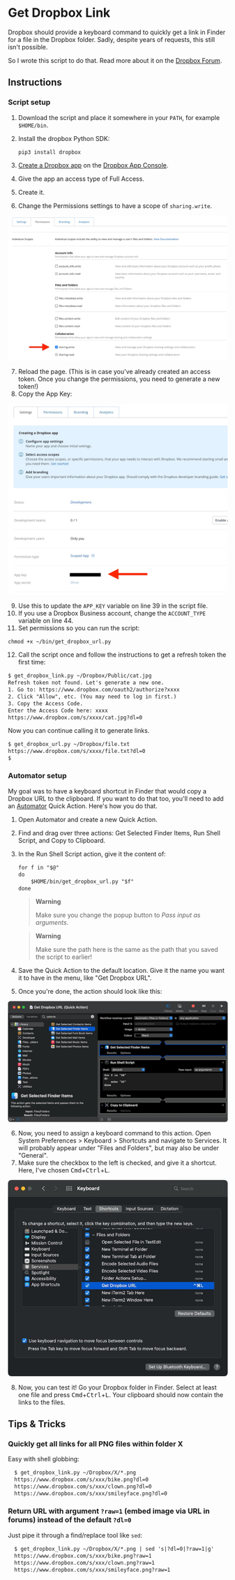 # Get Dropbox Link
Dropbox should provide a keyboard command to quickly get a link in Finder for a file in the Dropbox folder. Sadly, despite years of requests, this still isn't possible.

So I wrote this script to do that. Read more about it on the [Dropbox Forum](https://www.dropboxforum.com/t5/View-download-and-export/Key-Command-Shortcut-to-quot-Copy-Dropbox-Link-quot-from-Mac/td-p/168482/highlight/false).

## Instructions

### Script setup
1. Download the script and place it somewhere in your `PATH`, for example `$HOME/bin`.

2. Install the dropbox Python SDK:

    ```
    pip3 install dropbox
    ```

3. [Create a Dropbox app](https://blogs.dropbox.com/developers/2014/05/generate-an-access-token-for-your-own-account) on the [Dropbox App Console](https://www.dropbox.com/developers/apps).
4. Give the app an access type of Full Access.
5. Create it.
6. Change the Permissions settings to have a scope of `sharing.write`.

![Change sharing.write permission setting](assets/sharing.write.jpg)

7. Reload the page. (This is in case you've already created an access token. Once you change the permissions, you need to generate a new token!)
8. Copy the App Key:

![Copy App Key on the Settings tab](assets/app-key.jpg)

9. Use this to update the `APP_KEY` variable on line 39 in the script file.
10. If you use a Dropbox Business account, change the `ACCOUNT_TYPE` variable on line 44.
11. Set permissions so you can run the script:

```
chmod +x ~/bin/get_dropbox_url.py
```

12. Call the script once and follow the instructions to get a refresh token the first time:

```
$ get_dropbox_link.py ~/Dropbox/Public/cat.jpg
Refresh token not found. Let's generate a new one.
1. Go to: https://www.dropbox.com/oauth2/authorize?xxxx
2. Click "Allow", etc. (You may need to log in first.)
3. Copy the Access Code.
Enter the Access Code here: xxxx
https://www.dropbox.com/s/xxxx/cat.jpg?dl=0
```
Now you can continue calling it to generate links.

```
$ get_dropbox_url.py ~/Dropbox/file.txt
https://www.dropbox.com/s/xxxx/file.txt?dl=0
$
```

### Automator setup
My goal was to have a keyboard shortcut in Finder that would copy a Dropbox URL to the clipboard. If you want to do that too, you'll need to add an [Automator](https://support.apple.com/en-gb/guide/automator/welcome/mac) Quick Action. Here's how you do that.

1. Open Automator and create a new Quick Action.
2. Find and drag over three actions: Get Selected Finder Items, Run Shell Script, and Copy to Clipboard.
3. In the Run Shell Script action, give it the content of:
    ```
    for f in "$@"
    do
        $HOME/bin/get_dropbox_url.py "$f"
    done
    ```
    > **Warning**
    >
    > Make sure you change the popup button to _Pass input as arguments_.

    > **Warning**
    >
    > Make sure the path here is the same as the path that you saved the script to earlier!

4. Save the Quick Action to the default location. Give it the name you want it to have in the menu, like "Get Dropbox URL".

5. Once you're done, the action should look like this:

![Completed Quick Action](assets/quick-action.jpg)

6. Now, you need to assign a keyboard command to this action. Open System Preferences > Keyboard > Shortcuts and navigate to Services. It will probably appear under "Files and Folders", but may also be under "General".
7. Make sure the checkbox to the left is checked, and give it a shortcut. Here, I've  chosen <kbd>Cmd</kbd>+<kbd>Ctrl</kbd>+<kbd>L</kbd>.

![Assigning the keyboard shortcut](assets/keyboard-shortcut.jpg)

8. Now, you can test it! Go your Dropbox folder in Finder. Select at least one file and press <kbd>Cmd</kbd>+<kbd>Ctrl</kbd>+<kbd>L</kbd>. Your clipboard should now contain the links to the files.

## Tips & Tricks

### Quickly get all links for all PNG files within folder X

Easy with shell globbing:

      $ get_dropbox_link.py ~/Dropbox/X/*.png
      https://www.dropbox.com/s/xxx/bike.png?dl=0
      https://www.dropbox.com/s/xxx/clown.png?dl=0
      https://www.dropbox.com/s/xxx/smileyface.png?dl=0

### Return URL with argument `?raw=1` (embed image via URL in forums) instead of the default `?dl=0`

Just pipe it through a find/replace tool like `sed`:

      $ get_dropbox_link.py ~/Dropbox/X/*.png | sed 's|?dl=0|?raw=1|g'
      https://www.dropbox.com/s/xxx/bike.png?raw=1
      https://www.dropbox.com/s/xxx/clown.png?raw=1
      https://www.dropbox.com/s/xxx/smileyface.png?raw=1

    
